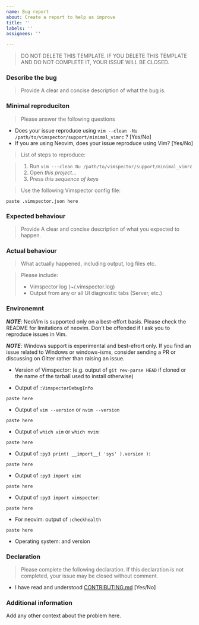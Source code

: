 ```yaml
---
name: Bug report
about: Create a report to help us improve
title: ''
labels: ''
assignees: ''

---
```


> DO NOT DELETE THIS TEMPLATE. IF YOU DELETE THIS TEMPLATE AND DO NOT COMPLETE IT, YOUR ISSUE WILL BE CLOSED.

### Describe the bug

> Provide A clear and concise description of what the bug is.

### Minimal reproduciton

> Please answer the following questions

* Does your issue reproduce using `vim --clean -Nu /path/to/vimspector/support/minimal_vimrc` ? \[Yes/No]
* If you are using Neovim, does your issue reproduce using Vim? \[Yes/No]

> List of steps to reproduce:

> 1. Run `vim ---clean Nu /path/to/vimspector/support/minimal_vimrc`
> 2. Open _this project_...
> 3. Press _this sequence of keys_

> Use the following Vimspector config file:

```
paste .vimspector.json here
```

### Expected behaviour

> Provide A clear and concise description of what you expected to happen.

### Actual behaviour

> What actually happened, including output, log files etc.

> Please include:
> * Vimspector log (~/.vimspector.log)
> * Output from any or all UI diagnostic tabs (Server, etc.)

### Environemnt

***NOTE***: NeoVim is supported only on a best-effort basis. Please check the README
for limitations of neovim. Don't be offended if I ask you to reproduce issues in
Vim.

***NOTE***: Windows support is experimental and best-efrort only. If you find an
issue related to Windows or windows-isms, consider sending a PR or
discussing on Gitter rather than raising an issue.

* Version of Vimspector: (e.g. output of `git rev-parse HEAD` if cloned or the
  name of the tarball used to install otherwise)

* Output of `:VimspectorDebugInfo`

```
paste here
```

* Output of `vim --version` or `nvim --version`

```
paste here
```

* Output of `which vim` or `which nvim`:

```
paste here
```

* Output of `:py3 print( __import__( 'sys' ).version )`:

```
paste here
```

* Output of `:py3 import vim`:

```
paste here
```

* Output of `:py3 import vimspector`:

```
paste here
```


* For neovim: output of `:checkhealth`

```
paste here
```

* Operating system: <linux or macOS> and version
  
### Declaration

> Please complete the following declaration. If this declaration is not completed, your issue may be closed without comment.

* I have read and understood [CONTRIBUTING.md](https://github.com/puremourning/vimspector/blob/master/CONTRIBUTING.md) \[Yes/No]


### Additional information

Add any other context about the problem here.
